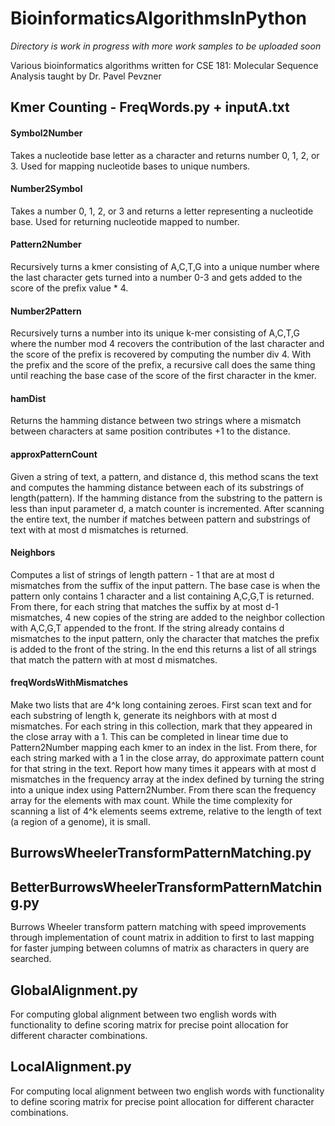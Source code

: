 # BioinformaticsAlgorithmsInPython
*Directory is work in progress with more work samples to be uploaded soon*

Various bioinformatics algorithms written for CSE 181: Molecular Sequence Analysis taught by Dr. Pavel Pevzner

## Kmer Counting - FreqWords.py + inputA.txt
#### Symbol2Number
Takes a nucleotide base letter as a character and returns number 0, 1, 2, or 3. Used for mapping nucleotide bases to unique numbers.
#### Number2Symbol
Takes a number 0, 1, 2, or 3 and returns a letter representing a nucleotide base. Used for returning nucleotide mapped to number.
#### Pattern2Number
Recursively turns a kmer consisting of A,C,T,G into a unique number where the last character gets turned into a number 0-3 and gets added to the score of the prefix value * 4.  
#### Number2Pattern
Recursively turns a number into its unique k-mer consisting of A,C,T,G where the number mod 4 recovers the contribution of the last character and the score of the prefix is recovered by computing the number div 4. With the prefix and the score of the prefix, a recursive call does the same thing until reaching the base case of the score of the first character in the kmer. 
#### hamDist
Returns the hamming distance between two strings where a mismatch between characters at same position contributes +1 to the distance. 
#### approxPatternCount
Given a string of text, a pattern, and distance d, this method scans the text and computes the hamming distance between each of its substrings of length(pattern). If the hamming distance from the substring to the pattern is less than input parameter d, a match counter is incremented. After scanning the entire text, the number if matches between pattern and substrings of text with at most d mismatches is returned. 
#### Neighbors
Computes a list of strings of length pattern - 1 that are at most d mismatches from the suffix of the input pattern. The base case is when the pattern only contains 1 character and a list containing A,C,G,T is returned.  From there, for each string that matches the suffix by at most d-1 mismatches, 4 new copies of the string are added to the neighbor collection with A,C,G,T appended to the front. If the string already contains d mismatches to the input pattern, only the character that matches the prefix is added to the front of the string. In the end this returns a list of all strings that match the pattern with at most  d mismatches. 
#### freqWordsWithMismatches
Make two lists that are 4^k long containing zeroes. First scan text and for each substring of length k, generate its neighbors with at most d mismatches. For each string in this collection, mark that they appeared in the close array with a 1. This can be completed in linear time due to Pattern2Number mapping each kmer to an index in the list. From there, for each string marked with a 1 in the close array, do approximate pattern count for that string in the text. Report how many times it appears with at most d mismatches in the frequency array at the index defined by turning the string into a unique index using Pattern2Number. From there scan the frequency array for the elements with max count. While the time complexity for scanning a list of 4^k elements seems extreme, relative to the length of text (a region of a genome), it is small. 

## BurrowsWheelerTransformPatternMatching.py

## BetterBurrowsWheelerTransformPatternMatching.py
Burrows Wheeler transform pattern matching with speed improvements through implementation of count matrix in addition to first to last mapping for faster jumping between columns of matrix as characters in query are searched.

## GlobalAlignment.py
For computing global alignment between two english words with functionality to define scoring matrix for precise point allocation for different character combinations. 

## LocalAlignment.py
For computing local alignment between two english words with functionality to define scoring matrix for precise point allocation for different character combinations. 
